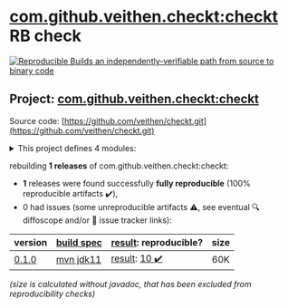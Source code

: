 [com.github.veithen.checkt:checkt](https://search.maven.org/artifact/com.github.veithen.checkt/checkt/) RB check
=======

[![Reproducible Builds](https://reproducible-builds.org/images/logos/rb.svg) an independently-verifiable path from source to binary code](https://reproducible-builds.org/)

## Project: [com.github.veithen.checkt:checkt](https://search.maven.org/artifact/com.github.veithen.checkt/checkt/)

Source code: [https://github.com/veithen/checkt.git](https://github.com/veithen/checkt.git)

<details><summary>This project defines 4 modules:</summary>

* [com.github.veithen.checkt:checkt](https://search.maven.org/artifact/com.github.veithen.checkt/checkt/)
* [com.github.veithen.checkt:checkt-annotation-processor](https://search.maven.org/artifact/com.github.veithen.checkt/checkt-annotation-processor/)
* [com.github.veithen.checkt:checkt-annotations](https://search.maven.org/artifact/com.github.veithen.checkt/checkt-annotations/)
* [com.github.veithen.checkt:test](https://search.maven.org/artifact/com.github.veithen.checkt/test/)
</details>

rebuilding **1 releases** of com.github.veithen.checkt:checkt:
- **1** releases were found successfully **fully reproducible** (100% reproducible artifacts :heavy_check_mark:),
- 0 had issues (some unreproducible artifacts :warning:, see eventual :mag: diffoscope and/or :memo: issue tracker links):

| version | [build spec](/BUILDSPEC.md) | [result](https://reproducible-builds.org/docs/jvm/): reproducible? | size |
| -- | --------- | ------ | -- |
| [0.1.0](https://search.maven.org/artifact/com.github.veithen.checkt/checkt/0.1.0/pom) | [mvn jdk11](checkt-0.1.0.buildspec) | [result](checkt-0.1.0.buildinfo): [10 :heavy_check_mark: ](checkt-0.1.0.buildcompare) | 60K |

<i>(size is calculated without javadoc, that has been excluded from reproducibility checks)</i>
